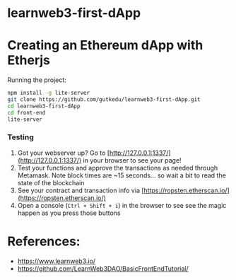 # learnweb3-first-dApp


# Creating an Ethereum dApp with Etherjs

Running the project:

```bash
npm install -g lite-server
git clone https://github.com/gutkedu/learnweb3-first-dApp.git
cd learnweb3-first-dApp
cd front-end
lite-server
```

### Testing

1. Got your webserver up? Go to [http://127.0.0.1:1337/](http://127.0.0.1:1337/) in your browser to see your page!
2. Test your functions and approve the transactions as needed through Metamask. Note block times are ~15 seconds... so wait a bit to read the state of the blockchain
3. See your contract and transaction info via [https://ropsten.etherscan.io/](https://ropsten.etherscan.io/)
4. Open a console (`Ctrl + Shift + i`) in the browser to see see the magic happen as you press those buttons

# References: 
- https://www.learnweb3.io/
- https://github.com/LearnWeb3DAO/BasicFrontEndTutorial/
